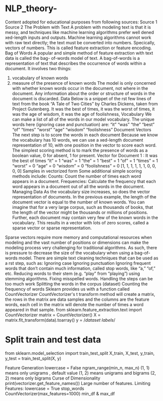 # NLP_theory-
Content adopted for educational purposes from following sources:
Source 1 Source 2
The Problem with Text
A problem with modeling text is that it is messy, and techniques like machine learning algorithms prefer well de ned  xed-length inputs and outputs.
Machine learning algorithms cannot work with raw text directly; the text must be converted into numbers. Speci cally, vectors of numbers.
This is called feature extraction or feature encoding.
Bag of Words A popular and simple method of feature extraction with text data is called the bag- of-words model of text.
A bag-of-words is a representation of text that describes the occurrence of words within a document. It involves two things:
1. vocabulary of known words
2. measure of the presence of known words
The model is only concerned with whether known words occur in the document, not where in the document. Any information about the order or structure of words in the document is discarded.
Data
Below is a snippet of the  rst few lines of text from the book “A Tale of Two Cities” by Charles Dickens, taken from Project Gutenberg.
It was the best of times,
it was the worst of times,
it was the age of wisdom,
it was the age of foolishness,
Vocabulary
We can make a list of all of the words in our model vocabulary. The unique words here (ignoring case and punctuation) are:
“it” “was” “the” “best” “of” “times” “worst” “age” “wisdom” “foolishness”
Document Vectors
The next step is to score the words in each document
Because we know the vocabulary has 10 words, we can use a  xed-length document representation of 10, with one position in the vector to score each word.
The simplest scoring method is to mark the presence of words as a boolean value, 0 for absent, 1 for present.
Vector for Document 1 : It was the best of times
“it” = 1 “was” = 1 “the” = 1 “best” = 1 “of” = 1 “times” = 1 “worst” = 0 “age” = 0 “wisdom” = 0
“foolishness” = 0
[1, 1, 1, 1, 1, 1, 0, 0, 0, 0]
Samples in vectorized form
Some additional simple scoring methods include:
Counts: Count the number of times each word appears in a document.
Frequencies: Calculate the frequency that each word appears in a document out of all the words in the document.
Managing Data
As the vocabulary size increases, so does the vector representation of documents.
In the previous example, the length of the document vector is equal to the number of known words.
You can imagine that for a very large corpus, such as thousands of books, that the length of the vector might be thousands or millions of positions. Further, each document may contain very few of the known words in the vocabulary.
This results in a vector with lots of zero scores, called a sparse vector or sparse representation.

Sparse vectors require more memory and computational resources when modeling and the vast number of positions or dimensions can make the modeling process very challenging for traditional algorithms.
As such, there is pressure to decrease the size of the vocabulary when using a bag-of-words model.
There are simple text cleaning techniques that can be used as a  rst step, such as:
Ignoring case
Ignoring punctuation
Ignoring frequent words that don’t contain much information, called stop words, like “a,” “of,” etc.
Reducing words to their stem (e.g. “play” from “playing”) using stemming algorithms.
Fixing misspelled words.
Handling the steps can be too much work Splitting the words in the corpus (dataset) Counting the frequency of words
Sklearn provides us with a function called CountVectorizer
CountVectorizer's  t transform method will create a matrix, the rows in the matrix are data samples and the columns are the feature words, each cell in the matrix will denote the number of times a word appeared in that sample.
from sklearn.feature_extraction.text import CountVectorizer
matrix = CountVectorizer()
X = matrix.fit_transform(data).toarray()
y = /*dataset labels*/

# Split train and test data
from sklearn.model_selection import train_test_split
X_train, X_test, y_train, y_test = train_test_split(X, y)


Feature Generation
lowercase = False
ngram_range(min_n, max_n)
(1, 1) means only unigrams , default value (1, 2) means unigrams and bigrams
(2, 2) means only bigrams
Curse of Dimensionality
print(vectorizer.get_feature_names())
Large number of features. Limiting Features:
lowercase = True
stop_words CountVectorizer(max_features=1000) min_df & max_df
